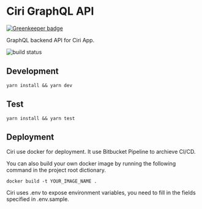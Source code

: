 # Ciri GraphQL API #

[![Greenkeeper badge](https://badges.greenkeeper.io/winfield/ciri-api.svg)](https://greenkeeper.io/)

GraphQL backend API for Ciri App.

![build status](https://travis-ci.org/winfield/ciri-api.svg?branch=master)

## Development ##

````
yarn install && yarn dev
````

## Test ##

````
yarn install && yarn test
````

## Deployment ##

Ciri use docker for deployment. It use Bitbucket Pipeline to archieve CI/CD.

You can also build your own docker image by running the following command in the project root dictionary.

````
docker build -t YOUR_IMAGE_NAME .
````

Ciri uses .env to expose environment variables, you need to fill in the fields specified in .env.sample.
